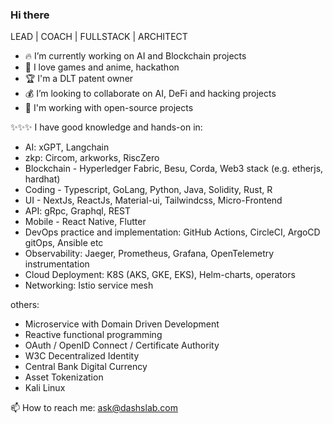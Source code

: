 ### Hi there

LEAD | COACH | FULLSTACK | ARCHITECT

- 🔥 I’m currently working on AI and Blockchain projects
- 🤟 I love games and anime, hackathon
- 🏆 I'm a DLT patent owner
- 💰 I’m looking to collaborate on AI, DeFi and hacking projects
- 💬 I'm working with open-source projects

✨✨✨ I have good knowledge and hands-on in:
- AI: xGPT, Langchain
- zkp: Circom, arkworks, RiscZero
- Blockchain - Hyperledger Fabric, Besu, Corda, Web3 stack (e.g. etherjs, hardhat)
- Coding - Typescript, GoLang, Python, Java, Solidity, Rust, R
- UI - NextJs, ReactJs, Material-ui, Tailwindcss, Micro-Frontend
- API: gRpc, Graphql, REST
- Mobile - React Native, Flutter
- DevOps practice and implementation: GitHub Actions, CircleCI, ArgoCD gitOps, Ansible etc
- Observability: Jaeger, Prometheus, Grafana, OpenTelemetry instrumentation
- Cloud Deployment: K8S (AKS, GKE, EKS), Helm-charts, operators
- Networking: Istio service mesh

others:
- Microservice with Domain Driven Development
- Reactive functional programming
- OAuth / OpenID Connect / Certificate Authority
- W3C Decentralized Identity
- Central Bank Digital Currency
- Asset Tokenization
- Kali Linux

📫 How to reach me: ask@dashslab.com
